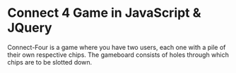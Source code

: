 # Connect 4 Game in JavaScript & JQuery
Connect-Four is a game where you have two users, each one with a pile of their own respective chips. The gameboard consists of holes through which chips are to be slotted down. 

